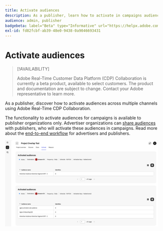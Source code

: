 ```yaml
---
title: Activate audiences
description: As a publisher, learn how to activate in campaigns audiences shared with you by your collaborator. 
audience: admin, publisher
badgebeta: label="Beta" type="Informative" url="https://helpx.adobe.com/legal/product-descriptions/real-time-customer-data-platform-b2b-edition-prime-and-ultimate-packages.html newtab=true"
exl-id: fd82fcbf-ab39-48e0-9438-0a9046693431
---
```

# Activate audiences

>[!AVAILABILITY]
>
>Adobe Real-Time Customer Data Platform (CDP) Collaboration is currently a beta product, available to select customers. The product and documentation are subject to change. Contact your Adobe representative to learn more.

As a publisher, discover how to activate audiences across multiple channels using Adobe Real-Time CDP Collaboration.

The functionality to activate audiences for campaigns is available to publisher organizations only. Advertiser organizations can [share audiences](/help/guide/collaborate/share.md) with publishers, who will activate these audiences in campaigns. Read more about the [end-to-end workflow](/help/guide/end-to-end-workflow.md) for advertisers and publishers.

![Activate workflow to an Amazon S3 destination.](/help/assets/collaborate/activate/activate-to-amazon-s3.png)